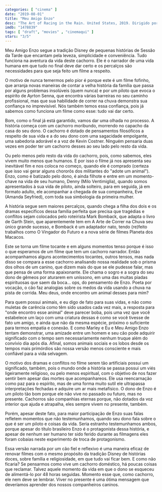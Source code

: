 ```yaml
---
categories: [ "cinema" ]
date: "2019-08-01"
title: "Meu Amigo Enzo"
desc: "The Art of Racing in the Rain. United States, 2019. Dirigido por Simon Curtis, escrito por Mark Bomback, Garth Stein. Com Kevin Costner, Amanda Seyfried, Milo Ventimiglia. Escrito originalmente para o CinemAqui."
imdb: "1478839"
tags: [ "draft", "movies" , "cinemaqui" ]
stars: "3/5"
---
```

Meu Amigo Enzo segue a tradição Disney de pequenas histórias de Sessão da Tarde que encantam pela leveza, simplicidade e conveniência. Tudo funciona na aventura da vida deste cachorro. Ele é o narrador de uma vida humana em que tudo no final deve dar certo e os percalços são necessidades para que seja feito um filme a respeito.

O motivo de nunca temermos pelo pior é porque este é um filme fofinho, que arranja novas maneiras de contar a velha história da família que passa por alguns problemas insolúveis (quem nunca) e por um piloto que evoca o espírito de Ayrton Senna, que encontra várias barreiras no seu caminho profissional, mas que sua habilidade de correr na chuva demonstra sua confiança no imprevisível. Nós também temos essa confiança, pois já sabemos como funciona um filme como esse: tudo vai dar certo.

Bom, como o final já está garantido, vamos dar uma olhada no processo. A história começa com um cachorro moribundo, morrendo no capacho da casa do seu dono. O cachorro é dotado de pensamentos filosóficos a respeito de sua vida e a do seu dono com uma sagacidade empolgante, uma sabedoria adorável e a voz de Kevin Costner. Ninguém pensaria duas vezes em poder ter um cachorro desses ao seu lado pelo resto da vida.

Ou pelo menos pelo resto da vida do cachorro, pois, como sabemos, eles vivem muito menos que humanos. E por isso o filme já nos apresenta seu inevitável fim e nos coloca no começo, quando ele é comprado (certeza que isso vai gerar alguns chororôs dos militantes do "adote um animal"). Enzo, como é batizado pelo dono, é ainda filhote e entre em um momento-chave na vida de seu humano, Denny (Milo Ventimiglia), quando somos apresentados à sua vida de piloto, ainda solteiro, para em seguida, já em formato adulto, ele acompanhar a chegada de sua companheira, Eve (Amanda Seyfried), com toda sua simbologia da primeira mulher.

A história segue sem maiores percalços, quando chega a filha dos dois e os dramas específicos dessa família perfeita que precisa que tragédias e conflitos sejam colocados pelo roteirista Mark Bomback, que adapta o livro de Garth Stein, que aparentemente tem em A Arte de Correr na Chuva seu único grande sucesso, e Bomback é um adaptador nato, tendo (re)feito trabalhos como O Vingador do Futuro e a nova série de filmes Planeta dos Macacos.

Este se torna um filme tocante e em alguns momentos tenso porque é isso o que esperamos de um filme que tem um cachorro narrador. Então acompanhamos alguns acontecimentos tocantes, outros tensos, mas nada disso se compara a esse cachorro analisando nossa realidade sob o prisma dos olhos de um canino, que dizem mais do que se ele pudesse falar, mas que pensa de uma forma apaixonante. Ele chama o sogro e a sogra do seu dono de gêmeos por aturarem em uníssono, em uma das muitas piadas espirituosas que saem da boca... ops, do pensamento de Enzo. Poeta por vocação, o cão faz analogias sobre os medos da vida usando a chuva na pista de corrida. Meu deus, onde encontro um animal desses para mim?

Para quem possui animais, e eu digo de fato para suas vidas, e não como muletas de carência como têm sido usados cada vez mais, a resposta para "onde encontro esse animal" deve parecer boba, pois uma vez que você estabelece um laço com uma criatura dessas é como se você tivesse de fato um amigo, e ainda que não da mesma espécie, próximo o suficiente para termos empatia e conexão. E como Marley e Eu e Meu Amigo Enzo tentam demonstrar, uma amizade entre um homem e seu cão pode adquirir significado com o tempo sem necessariamente nenhum truque além do convívio dia após dia. Afinal, somos animais sociais e os lobos desde os tempos mais primórdios são nossa versão menos consciente e mais confiável para a vida selvagem.

O motivo dos dramas e conflitos no filme serem tão artificiais possui um significado, também, pois o mundo onde a história se passa possui um viés ligeiramente religioso, ou pelo menos espiritual, com o objetivo de nos fazer sentir bem apesar das mortes que acompanhareos. Ele usa reencarnação como paz para o espírito, mas de uma forma muito sutil ele ultrapassa interpretações fechadas e adquire um ar mais metafísico. O dono de Enzo é um piloto tão bom porque ele não vive no passado ou futuro, mas no presente. Cachorros são companhias eternas porque, não dotados da voz interior que ajuda e atrapalha, eles sempre vivem no presente, também.

Porém, apesar deste fato, para maior participação de Enzo suas falas refletem momentos que não testemunhamos, quando seu dono fala sobre o que é ser um piloto e coisas da vida. Seria estranho testemunhamos ambos, porque apesar do título brasileiro Enzo é o protagonista dessa história, e apesar de nenhum ser humano ter sido ferido durante as filmagens eles foram cobaias neste experimento de troca de protagonismo.

Essa versão narrada por um cão fiel e reflexivo é uma maneira eficaz de renovar filmes com o mesmo propósito da tradição Disney de histórias doces, sobre família e religiosidade, em que tudo vai ficar bem. E como não ficaria? Se pensarmos como vive um cachorro doméstico, há poucas coisas que reclamar. Talvez aquele momento da vida em que o dono se esqueceu de alimentá-lo por 48 horas seguidas. Momento esse que, como cachorro, ele nem deve se lembrar. Viver no presente é uma ótima mensagem que deveríamos aprender dos nossos companheiros caninos.
